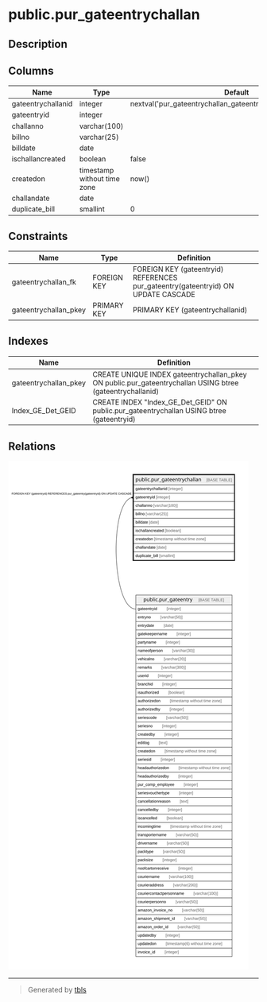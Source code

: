 # public.pur_gateentrychallan

## Description

## Columns

| Name | Type | Default | Nullable | Children | Parents | Comment |
| ---- | ---- | ------- | -------- | -------- | ------- | ------- |
| gateentrychallanid | integer | nextval('pur_gateentrychallan_gateentrychallanid_seq'::regclass) | false |  |  |  |
| gateentryid | integer |  | true |  | [public.pur_gateentry](public.pur_gateentry.md) |  |
| challanno | varchar(100) |  | true |  |  |  |
| billno | varchar(25) |  | true |  |  |  |
| billdate | date |  | true |  |  |  |
| ischallancreated | boolean | false | true |  |  |  |
| createdon | timestamp without time zone | now() | true |  |  |  |
| challandate | date |  | true |  |  |  |
| duplicate_bill | smallint | 0 | false |  |  |  |

## Constraints

| Name | Type | Definition |
| ---- | ---- | ---------- |
| gateentrychallan_fk | FOREIGN KEY | FOREIGN KEY (gateentryid) REFERENCES pur_gateentry(gateentryid) ON UPDATE CASCADE |
| gateentrychallan_pkey | PRIMARY KEY | PRIMARY KEY (gateentrychallanid) |

## Indexes

| Name | Definition |
| ---- | ---------- |
| gateentrychallan_pkey | CREATE UNIQUE INDEX gateentrychallan_pkey ON public.pur_gateentrychallan USING btree (gateentrychallanid) |
| Index_GE_Det_GEID | CREATE INDEX "Index_GE_Det_GEID" ON public.pur_gateentrychallan USING btree (gateentryid) |

## Relations

![er](public.pur_gateentrychallan.svg)

---

> Generated by [tbls](https://github.com/k1LoW/tbls)
